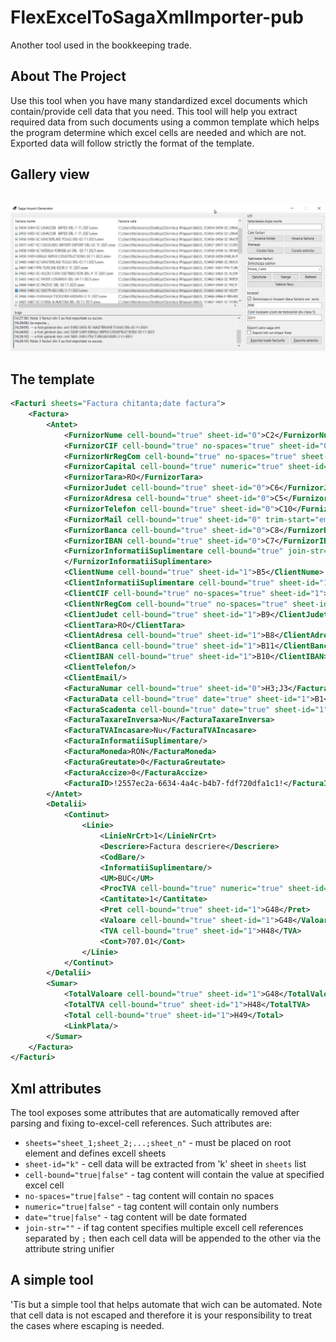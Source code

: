 # FlexExcelToSagaXmlImporter-pub
Another tool used in the bookkeeping trade.


## About The Project
Use this tool when you have many standardized excel documents which contain/provide cell data that you need. 
This tool will help you extract required data from such documents using a common template which helps the program determine which excel cells are needed and which are not. Exported data will follow strictly the format of the template.

## Gallery view
<br>
<img src="CustomExcelToSagaXmlExporter.png" />

## The template
```xml
<Facturi sheets="Factura chitanta;date factura">
	<Factura>
		<Antet>
			<FurnizorNume cell-bound="true" sheet-id="0">C2</FurnizorNume>
			<FurnizorCIF cell-bound="true" no-spaces="true" sheet-id="0">C4</FurnizorCIF>
			<FurnizorNrRegCom cell-bound="true" no-spaces="true" sheet-id="0">C3</FurnizorNrRegCom>
			<FurnizorCapital cell-bound="true" numeric="true" sheet-id="0">C9</FurnizorCapital>
			<FurnizorTara>RO</FurnizorTara>
			<FurnizorJudet cell-bound="true" sheet-id="0">C6</FurnizorJudet>
			<FurnizorAdresa cell-bound="true" sheet-id="0">C5</FurnizorAdresa>
			<FurnizorTelefon cell-bound="true" sheet-id="0">C10</FurnizorTelefon>
			<FurnizorMail cell-bound="true" sheet-id="0" trim-start="email:">A11</FurnizorMail>
			<FurnizorBanca cell-bound="true" sheet-id="0">C8</FurnizorBanca>
			<FurnizorIBAN cell-bound="true" sheet-id="0">C7</FurnizorIBAN>
			<FurnizorInformatiiSuplimentare cell-bound="true" join-str=";" sheet-id="0">C10;A11;C8
			</FurnizorInformatiiSuplimentare>
			<ClientNume cell-bound="true" sheet-id="1">B5</ClientNume>
			<ClientInformatiiSuplimentare cell-bound="true" sheet-id="1">B11</ClientInformatiiSuplimentare>
			<ClientCIF cell-bound="true" no-spaces="true" sheet-id="1">B7</ClientCIF>
			<ClientNrRegCom cell-bound="true" no-spaces="true" sheet-id="1">B6</ClientNrRegCom>
			<ClientJudet cell-bound="true" sheet-id="1">B9</ClientJudet>
			<ClientTara>RO</ClientTara>
			<ClientAdresa cell-bound="true" sheet-id="1">B8</ClientAdresa>
			<ClientBanca cell-bound="true" sheet-id="1">B11</ClientBanca>
			<ClientIBAN cell-bound="true" sheet-id="1">B10</ClientIBAN>
			<ClientTelefon/>
			<ClientEmail/>
			<FacturaNumar cell-bound="true" sheet-id="0">H3;J3</FacturaNumar>
			<FacturaData cell-bound="true" date="true" sheet-id="1">B1</FacturaData>
			<FacturaScadenta cell-bound="true" date="true" sheet-id="1">B1</FacturaScadenta>
			<FacturaTaxareInversa>Nu</FacturaTaxareInversa>
			<FacturaTVAIncasare>Nu</FacturaTVAIncasare>
			<FacturaInformatiiSuplimentare/>
			<FacturaMoneda>RON</FacturaMoneda>
			<FacturaGreutate>0</FacturaGreutate>
			<FacturaAccize>0</FacturaAccize>
			<FacturaID>!2557ec2a-6634-4a4c-b4b7-fdf720dfa1c1!</FacturaID>
		</Antet>
		<Detalii>
			<Continut>
				<Linie>
					<LinieNrCrt>1</LinieNrCrt>
					<Descriere>Factura descriere</Descriere>
					<CodBare/>
					<InformatiiSuplimentare/>
					<UM>BUC</UM>
					<ProcTVA cell-bound="true" numeric="true" sheet-id="0">A13</ProcTVA>
					<Cantitate>1</Cantitate>
					<Pret cell-bound="true" sheet-id="1">G48</Pret>
					<Valoare cell-bound="true" sheet-id="1">G48</Valoare>
					<TVA cell-bound="true" sheet-id="1">H48</TVA>
					<Cont>707.01</Cont>
				</Linie>
			</Continut>
		</Detalii>
		<Sumar>
			<TotalValoare cell-bound="true" sheet-id="1">G48</TotalValoare>
			<TotalTVA cell-bound="true" sheet-id="1">H48</TotalTVA>
			<Total cell-bound="true" sheet-id="1">H49</Total>
			<LinkPlata/>
		</Sumar>
	</Factura>
</Facturi>
```
## Xml attributes
The tool exposes some attributes that are automatically removed after parsing and fixing to-excel-cell references.
Such attributes are:
* `sheets="sheet_1;sheet_2;...;sheet_n"` - must be placed on root element and defines excell sheets
* `sheet-id="k"`						 - cell data will be extracted from 'k' sheet in `sheets` list
* `cell-bound="true|false"` - tag content will contain the value at specified excel cell
* `no-spaces="true|false"`  - tag content will contain no spaces
* `numeric="true|false"`    - tag content will contain only numbers
* `date="true|false"`       - tag content will be date formated
* `join-str=""`			  - if tag content specifies multiple excell cell references separated by `;` then each cell data will be appended to the other via the attribute string unifier



## A simple tool  
'Tis but a simple tool that helps automate that wich can be automated.
Note that cell data is not escaped and therefore it is your responsibility to treat the cases where escaping is needed.  